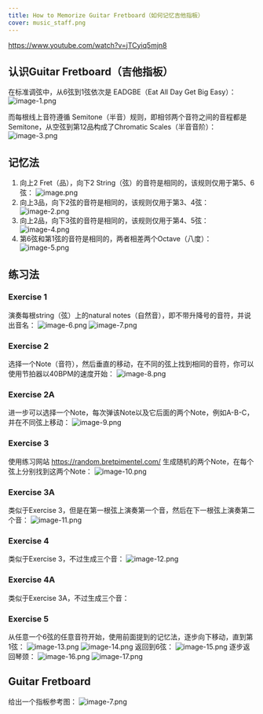 ```yaml
---
title: How to Memorize Guitar Fretboard（如何记忆吉他指板）
cover: music_staff.png
---
```

https://www.youtube.com/watch?v=jTCyiq5mjn8

## 认识Guitar Fretboard（吉他指板）

在标准调弦中，从6弦到1弦依次是 EADGBE（Eat All Day Get Big Easy）：
![image-1.png](/images/Pub_Note_HowToMemorizeGuitarFretboard/image-1.png)

而每根线上音符遵循 Semitone（半音）规则，即相邻两个音符之间的音程都是Semitone，从空弦到第12品构成了Chromatic Scales（半音音阶）：
![image-3.png](/images/Pub_Note_HowToMemorizeGuitarFretboard/image-3.png)

## 记忆法

1. 向上2 Fret（品），向下2 String（弦）的音符是相同的，该规则仅用于第5、6弦：
![image.png](/images/Pub_Note_HowToMemorizeGuitarFretboard/image.png)
2. 向上3品，向下2弦的音符是相同的，该规则仅用于第3、4弦：
![image-2.png](/images/Pub_Note_HowToMemorizeGuitarFretboard/image-2.png)
3. 向上2品，向下3弦的音符是相同的，该规则仅用于第4、5弦：
![image-4.png](/images/Pub_Note_HowToMemorizeGuitarFretboard/image-4.png)
4. 第6弦和第1弦的音符是相同的，两者相差两个Octave（八度）：
![image-5.png](/images/Pub_Note_HowToMemorizeGuitarFretboard/image-5.png)

## 练习法

### Exercise 1

演奏每根string（弦）上的natural notes（自然音），即不带升降号的音符，并说出音名：
![image-6.png](/images/Pub_Note_HowToMemorizeGuitarFretboard/image-6.png)
![image-7.png](/images/Pub_Note_HowToMemorizeGuitarFretboard/image-7.png)

### Exercise 2

选择一个Note（音符），然后垂直的移动，在不同的弦上找到相同的音符，你可以使用节拍器以40BPM的速度开始：
![image-8.png](/images/Pub_Note_HowToMemorizeGuitarFretboard/image-8.png)

### Exercise 2A

进一步可以选择一个Note，每次弹该Note以及它后面的两个Note，例如A-B-C，并在不同弦上移动：
![image-9.png](/images/Pub_Note_HowToMemorizeGuitarFretboard/image-9.png)

### Exercise 3

使用练习网站 <https://random.bretpimentel.com/> 生成随机的两个Note，在每个弦上分别找到这两个Note：
![image-10.png](/images/Pub_Note_HowToMemorizeGuitarFretboard/image-10.png)

### Exercise 3A

类似于Exercise 3，但是在第一根弦上演奏第一个音，然后在下一根弦上演奏第二个音：
![image-11.png](/images/Pub_Note_HowToMemorizeGuitarFretboard/image-11.png)

### Exercise 4

类似于Exercise 3，不过生成三个音：
![image-12.png](/images/Pub_Note_HowToMemorizeGuitarFretboard/image-12.png)

### Exercise 4A

类似于Exercise 3A，不过生成三个音：

### Exercise 5

从任意一个6弦的任意音符开始，使用前面提到的记忆法，逐步向下移动，直到第1弦：
![image-13.png](/images/Pub_Note_HowToMemorizeGuitarFretboard/image-13.png)
![image-14.png](/images/Pub_Note_HowToMemorizeGuitarFretboard/image-14.png)
返回到6弦：
![image-15.png](/images/Pub_Note_HowToMemorizeGuitarFretboard/image-15.png)
逐步返回琴颈：
![image-16.png](/images/Pub_Note_HowToMemorizeGuitarFretboard/image-16.png)
![image-17.png](/images/Pub_Note_HowToMemorizeGuitarFretboard/image-17.png)

## Guitar Fretboard

给出一个指板参考图：
![image-7.png](/images/Pub_Note_HowToMemorizeGuitarFretboard/image-7.png)
